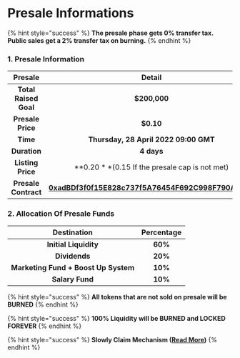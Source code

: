 # Presale Informations

{% hint style="success" %}
**The presale phase gets 0% transfer tax. Public sales get a 2% transfer tax on burning.**
{% endhint %}

### **1. Presale Information** <a href="#1-presale-information" id="1-presale-information"></a>

|        Presale        |                                     Detail                                     |
| :-------------------: | :----------------------------------------------------------------------------: |
| **Total Raised Goal** |                                  **​$200,000**                                 |
|   **Presale Price**   |                                   **​$0.10**                                   |
|        **Time**       |                      **Thursday, 28 April 2022 09:00 GMT**                     |
|      **Duration**     |                                   **4 days**                                   |
|   **Listing Price**   |                ​**$0.20** ($0.15 If the presale cap is not met)                |
|  **Presale Contract** | [**0xadBDf3f0f15E828c737f5A76454F692C998F790A**](./#1-presale-information)**** |



### **2. Allocation Of Presale Funds**

|              Destination             | Percentage |
| :----------------------------------: | :--------: |
|         **Initial Liquidity**        |   **60%**  |
|             **Dividends**            |   **20%**  |
| **Marketing Fund + Boost Up System** |   **10%**  |
|            **Salary Fund**           |   **10%**  |

{% hint style="success" %}
**All tokens that are not sold on presale will be BURNED**
{% endhint %}

{% hint style="success" %}
**100% Liquidity will be BURNED and LOCKED FOREVER**
{% endhint %}

{% hint style="success" %}
**Slowly Claim Mechanism (**[**Read More**](broken-reference)**)**
{% endhint %}
